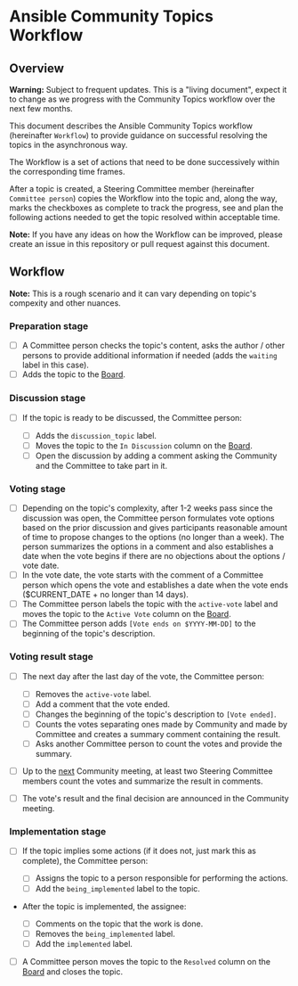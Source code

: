 # Ansible Community Topics Workflow

## Overview

**Warning:** Subject to frequent updates. This is a "living document", expect it to change as we progress with the Community Topics workflow over the next few months.

This document describes the Ansible Community Topics workflow (hereinafter `Workflow`) to provide guidance on successful resolving the topics in the asynchronous way.

The Workflow is a set of actions that need to be done successively within the corresponding time frames.

After a topic is created, a Steering Committee member (hereinafter `Committee person`) copies the Workflow into the topic and, along the way, marks the checkboxes as complete to track the progress, see and plan the following actions needed to get the topic resolved within acceptable time.

**Note:** If you have any ideas on how the Workflow can be improved, please create an issue in this repository or pull request against this document.

## Workflow

**Note:** This is a rough scenario and it can vary depending on topic's compexity and other nuances.

### Preparation stage

- [ ] A Committee person checks the topic's content, asks the author / other persons to provide additional information if needed (adds the `waiting` label in this case).
- [ ] Adds the topic to the [Board](https://github.com/orgs/ansible-community/projects/2/views/1).

### Discussion stage

- [ ] If the topic is ready to be discussed, the Committee person:

  - [ ] Adds the `discussion_topic` label.
  - [ ] Moves the topic to the `In Discussion` column on the [Board](https://github.com/orgs/ansible-community/projects/2/views/5).
  - [ ] Open the discussion by adding a comment asking the Community and the Committee to take part in it.

### Voting stage

- [ ] Depending on the topic's complexity, after 1-2 weeks pass since the discussion was open, the Committee person formulates vote options based on the prior discussion and gives participants reasonable amount of time to propose changes to the options (no longer than a week). The person summarizes the options in a comment and also establishes a date when the vote begins if there are no objections about the options / vote date.
- [ ] In the vote date, the vote starts with the comment of a Committee person which opens the vote and establishes a date when the vote ends ($CURRENT_DATE + no longer than 14 days).
- [ ] The Committee person labels the topic with the `active-vote` label and moves the topic to the `Active Vote` column on the [Board](https://github.com/orgs/ansible-community/projects/2/views/5).
- [ ] The Committee person adds `[Vote ends on $YYYY-MM-DD]` to the beginning of the topic's description.

### Voting result stage

- [ ] The next day after the last day of the vote, the Committee person:

  - [ ] Removes the `active-vote` label.
  - [ ] Add a comment that the vote ended.
  - [ ] Changes the beginning of the topic's description to `[Vote ended]`.
  - [ ] Counts the votes separating ones made by Community and made by Committee and creates a summary comment containing the result.
  - [ ] Asks another Committee person to count the votes and provide the summary.
- [ ] Up to the [next](https://github.com/ansible/community/blob/main/meetings/README.md#wednesdays) Community meeting, at least two Steering Committee members count the votes and summarize the result in comments.
- [ ] The vote's result and the final decision are announced in the Community meeting.

### Implementation stage

- [ ] If the topic implies some actions (if it does not, just mark this as complete), the Committee person:

  - [ ] Assigns the topic to a person responsible for performing the actions.
  - [ ] Add the `being_implemented` label to the topic.
- After the topic is implemented, the assignee:

  - [ ] Comments on the topic that the work is done.
  - [ ] Removes the `being_implemented` label.
  - [ ] Add the `implemented` label.
- [ ] A Committee person moves the topic to the `Resolved` column on the [Board](https://github.com/orgs/ansible-community/projects/2/views/5) and closes the topic.
